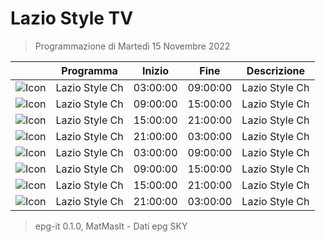 # Lazio Style TV
> Programmazione di Martedì 15 Novembre 2022

||Programma|Inizio|Fine|Descrizione|
|---|---|---|---|---|
|![Icon](https://guidatv.sky.it/uuid/SportCalcio_Cover_JgZRMKTlp.png)|Lazio Style Ch|03:00:00|09:00:00|Lazio Style Ch
|![Icon](https://guidatv.sky.it/uuid/SportCalcio_Cover_JgZRMKTlp.png)|Lazio Style Ch|09:00:00|15:00:00|Lazio Style Ch
|![Icon](https://guidatv.sky.it/uuid/SportCalcio_Cover_JgZRMKTlp.png)|Lazio Style Ch|15:00:00|21:00:00|Lazio Style Ch
|![Icon](https://guidatv.sky.it/uuid/SportCalcio_Cover_JgZRMKTlp.png)|Lazio Style Ch|21:00:00|03:00:00|Lazio Style Ch
|![Icon](https://guidatv.sky.it/uuid/SportCalcio_Cover_JgZRMKTlp.png)|Lazio Style Ch|03:00:00|09:00:00|Lazio Style Ch
|![Icon](https://guidatv.sky.it/uuid/SportCalcio_Cover_JgZRMKTlp.png)|Lazio Style Ch|09:00:00|15:00:00|Lazio Style Ch
|![Icon](https://guidatv.sky.it/uuid/SportCalcio_Cover_JgZRMKTlp.png)|Lazio Style Ch|15:00:00|21:00:00|Lazio Style Ch
|![Icon](https://guidatv.sky.it/uuid/SportCalcio_Cover_JgZRMKTlp.png)|Lazio Style Ch|21:00:00|03:00:00|Lazio Style Ch



 > epg-it 0.1.0, MatMasIt - Dati epg SKY